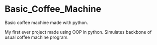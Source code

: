# Basic_Coffee_Machine
Basic coffee machine made with python.

My first ever project made using OOP in python.
Simulates backbone of usual coffee machine program.
